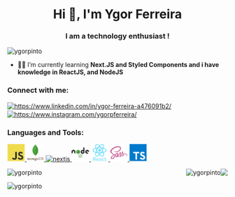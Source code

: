 <h1 align="center">Hi 👋, I'm Ygor Ferreira</h1>
<h3 align="center">I am a technology enthusiast !</h3>

<p align="left"> <img src="https://komarev.com/ghpvc/?username=ygorpinto&label=Profile%20views&color=0e75b6&style=flat" alt="ygorpinto" /> </p>

- 👨‍💻 I’m currently learning **Next.JS and Styled Components and i have knowledge in ReactJS, and NodeJS**

<h3 align="left">Connect with me:</h3>
<p align="left">
<a href="https://linkedin.com/in/https://www.linkedin.com/in/ygor-ferreira-a476091b2/" target="blank"><img align="center" src="https://cdn.jsdelivr.net/npm/simple-icons@3.0.1/icons/linkedin.svg" alt="https://www.linkedin.com/in/ygor-ferreira-a476091b2/" height="30" width="40" /></a>
<a href="https://instagram.com/https://www.instagram.com/ygorpferreira/" target="blank"><img align="center" src="https://cdn.jsdelivr.net/npm/simple-icons@3.0.1/icons/instagram.svg" alt="https://www.instagram.com/ygorpferreira/" height="30" width="40" /></a>
</p>

<h3 align="left">Languages and Tools:</h3>
<p align="left"> <a href="https://developer.mozilla.org/en-US/docs/Web/JavaScript" target="_blank"> <img src="https://raw.githubusercontent.com/devicons/devicon/master/icons/javascript/javascript-original.svg" alt="javascript" width="40" height="40"/> </a> <a href="https://www.mongodb.com/" target="_blank"> <img src="https://raw.githubusercontent.com/devicons/devicon/master/icons/mongodb/mongodb-original-wordmark.svg" alt="mongodb" width="40" height="40"/> </a> <a href="https://nextjs.org/" target="_blank"> <img src="https://cdn.worldvectorlogo.com/logos/nextjs-3.svg" alt="nextjs" width="40" height="40"/> </a> <a href="https://nodejs.org" target="_blank"> <img src="https://raw.githubusercontent.com/devicons/devicon/master/icons/nodejs/nodejs-original-wordmark.svg" alt="nodejs" width="40" height="40"/> </a> <a href="https://reactjs.org/" target="_blank"> <img src="https://raw.githubusercontent.com/devicons/devicon/master/icons/react/react-original-wordmark.svg" alt="react" width="40" height="40"/> </a> <a href="https://sass-lang.com" target="_blank"> <img src="https://raw.githubusercontent.com/devicons/devicon/master/icons/sass/sass-original.svg" alt="sass" width="40" height="40"/> </a> <a href="https://www.typescriptlang.org/" target="_blank"> <img src="https://raw.githubusercontent.com/devicons/devicon/master/icons/typescript/typescript-original.svg" alt="typescript" width="40" height="40"/> </a> </p>
<p><img align="right" src="https://raw.githubusercontent.com/MicaelliMedeiros/micaellimedeiros/master/image/computer-illustration.png"/></p>
<p><img align="right" src="https://github-readme-stats.vercel.app/api/top-langs?username=ygorpinto&show_icons=true&locale=en&layout=compact&theme=dracula" alt="ygorpinto" /></p>
<p>&nbsp;<img align="left" src="https://github-readme-stats.vercel.app/api?username=ygorpinto&show_icons=true&locale=en&theme=dracula" alt="ygorpinto" /></p>
<p><img align="left" src="https://github-readme-streak-stats.herokuapp.com/?user=ygorpinto&theme=dark" alt="ygorpinto" /></p>

